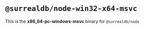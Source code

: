 # `@surrealdb/node-win32-x64-msvc`

This is the **x86_64-pc-windows-msvc** binary for `@surrealdb/node`
